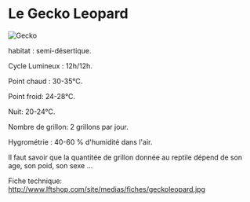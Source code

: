 # Le Gecko Leopard

![Gecko](http://cdn0.wideopenpets.com/wp-content/uploads/2016/03/bigstock-Leopard-gecko-in-front-of-a-wh-119625026.jpg)

habitat : semi-désertique. 

Cycle Lumineux : 12h/12h. 

Point chaud : 30-35°C. 

Point froid: 24-28°C. 

Nuit: 20-24°C. 

Nombre de grillon: 2 grillons par jour. 

Hygrométrie : 40-60 % d'humidité dans l'air.

Il faut savoir que la quantitée de grillon donnée au reptile dépend de son age, son poid, son sexe ...

Fiche technique: http://www.lftshop.com/site/medias/fiches/geckoleopard.jpg
